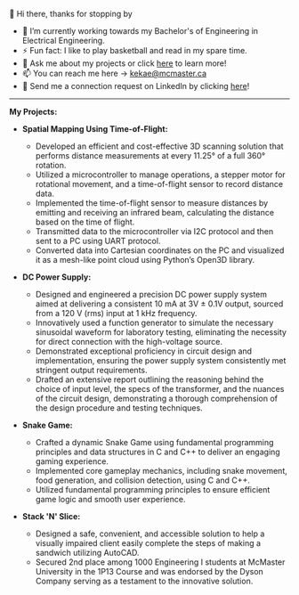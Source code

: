 👋 Hi there, thanks for stopping by

- 🔭 I’m currently working towards my Bachelor's of Engineering in Electrical Engineering. 
- ⚡ Fun fact: I like to play basketball and read in my spare time.
- 💬 Ask me about my projects or click [here](https://erionkeka.com) to learn more!
- 📫 You can reach me here -> kekae@mcmaster.ca
- 🚀 Send me a connection request on LinkedIn by clicking [here](https://www.linkedin.com/in/erionkeka/)!

--------------------------------------------------------------------------------------------------------------------------------------------------------------------------------------------------------
**My Projects:** 
- **Spatial Mapping Using Time-of-Flight:**
  -  Developed an efficient and cost-effective 3D scanning solution that performs distance measurements at every 11.25° of a full 360° rotation.
  -  Utilized a microcontroller to manage operations, a stepper motor for rotational movement, and a time-of-flight sensor to record distance data.
  -  Implemented the time-of-flight sensor to measure distances by emitting and receiving an infrared beam, calculating the distance based on the time of flight.
  -  Transmitted data to the microcontroller via I2C protocol and then sent to a PC using UART protocol.
  -  Converted data into Cartesian coordinates on the PC and visualized it as a mesh-like point cloud using Python’s Open3D library.
  
- **DC Power Supply:**
  -  Designed and engineered a precision DC power supply system aimed at delivering a consistent 10 mA at 3V ± 0.1V output, sourced from a 120 V (rms) input at 1 kHz frequency.
  -  Innovatively used a function generator to simulate the necessary sinusoidal waveform for laboratory testing, eliminating the necessity for direct connection with the high-voltage source.
  -  Demonstrated exceptional proficiency in circuit design and implementation, ensuring the power supply system consistently met stringent output requirements.
  -  Drafted an extensive report outlining the reasoning behind the choice of input level, the specs of the transformer, and the nuances of the circuit design, demonstrating a thorough comprehension of the design procedure and testing techniques.
  
- **Snake Game:**
  - Crafted a dynamic Snake Game using fundamental programming principles and data structures in C and C++ to deliver an engaging gaming experience.
  - Implemented core gameplay mechanics, including snake movement, food generation, and collision detection, using C and C++.
  - Utilized fundamental programming principles to ensure efficient game logic and smooth user experience.
 
- **Stack 'N' Slice:**
  - Designed a safe, convenient, and accessible solution to help a visually impaired client easily complete the steps of making a sandwich utilizing AutoCAD.
  - Secured 2nd place among 1000 Engineering I students at McMaster University in the 1P13 Course and was endorsed by the Dyson Company serving as a testament to the innovative solution. 
